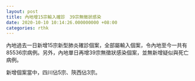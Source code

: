 ```yaml
---
layout: post
title: 內地增15宗輸入確診　39宗無徵狀感染
date: 2020-10-10 10:14:26.000000000 +08:00
categories: rthk
---
```


內地過去一日新增15宗新型肺炎確診個案，全部屬輸入個案，令內地至今一共有85536宗病例。另外，內地單日再增39宗無徵狀感染個案，並無新增疑似與死亡病例。

新增個案當中，四川佔5宗、陝西佔3宗。
